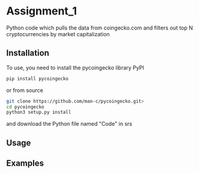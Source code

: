 # Assignment_1
Python code which pulls the data from coingecko.com and filters out top N cryptocurrencies by market capitalization
## Installation
To use, you need to install the pycoingecko library
PyPI

```bash
pip install pycoingecko
```

or from source

```bash
git clone https://github.com/man-c/pycoingecko.git>
cd pycoingecko
python3 setup.py install
```
and download the Python file named "Code" in srs
## Usage

## Examples
